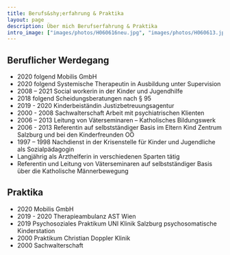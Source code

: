 ```yaml
---
title: Berufs&shy;erfahrung & Praktika
layout: page
description: Über mich Berufserfahrung & Praktika
intro_image: ["images/photos/H060616neu.jpg", "images/photos/H060613.jpg"]
---
```


## Beruflicher Werdegang
* 2020 folgend Mobilis GmbH
* 2020 folgend Systemische Therapeutin in Ausbildung unter Supervision
* 2008 – 2021 Social workerin in der Kinder und Jugendhilfe
* 2018 folgend  Scheidungsberatungen nach § 95
* 2019 - 2020  Kinderbeiständin Justizbetreuungsagentur
* 2000 - 2008 Sachwalterschaft  Arbeit mit psychiatrischen Klienten
* 2006 – 2013 Leitung von Väterseminaren – Katholisches  Bildungswerk
* 2006 - 2013 Referentin auf selbstständiger Basis im Eltern Kind Zentrum Salzburg und bei den Kinderfreunden OÖ
* 1997 – 1998 Nachdienst in der Krisenstelle für Kinder und Jugendliche als Sozialpädagogin
* Langjährig als Arzthelferin in verschiedenen Sparten tätig
* Referentin und Leitung von Väterseminaren auf selbstständiger Basis über die Katholische Männerbewegung

## Praktika
* 2020 Mobilis GmbH
* 2019 - 2020 Therapieambulanz AST Wien
* 2019 Psychosoziales Praktikum UNI Klinik Salzburg psychosomatische Kinderstation
* 2000 Praktikum Christian Doppler Klinik
* 2000 Sachwalterschaft